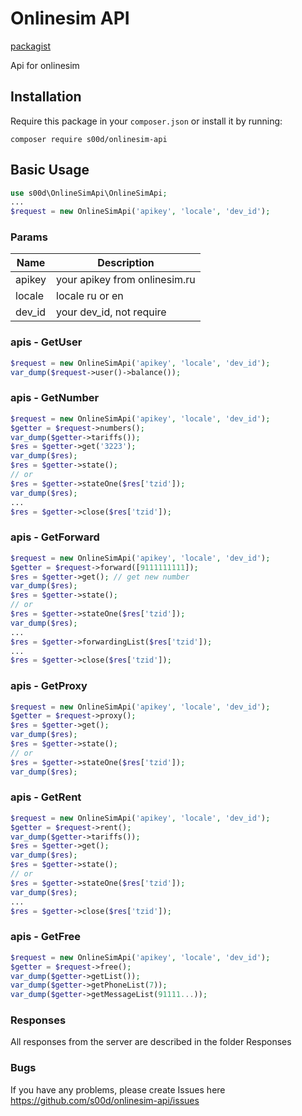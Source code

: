 # Onlinesim API

[packagist](https://packagist.org/packages/s00d/onlinesim-api)

Api for onlinesim

## Installation

Require this package in your `composer.json` or install it by running:
```
composer require s00d/onlinesim-api
```

## Basic Usage

```php
use s00d\OnlineSimApi\OnlineSimApi;
...
$request = new OnlineSimApi('apikey', 'locale', 'dev_id');
```
### Params

Name | Description
| ----------------- | ------------ |
apikey | your apikey from onlinesim.ru
locale | locale ru or en
dev_id | your dev_id, not require

### apis - GetUser
```php
$request = new OnlineSimApi('apikey', 'locale', 'dev_id');
var_dump($request->user()->balance());
```

### apis - GetNumber
```php
$request = new OnlineSimApi('apikey', 'locale', 'dev_id');
$getter = $request->numbers();
var_dump($getter->tariffs());
$res = $getter->get('3223');
var_dump($res);
$res = $getter->state();
// or
$res = $getter->stateOne($res['tzid']);
var_dump($res);
...
$res = $getter->close($res['tzid']);

```

### apis - GetForward
```php
$request = new OnlineSimApi('apikey', 'locale', 'dev_id');
$getter = $request->forward([9111111111]);
$res = $getter->get(); // get new number
var_dump($res);
$res = $getter->state();
// or 
$res = $getter->stateOne($res['tzid']);
var_dump($res);
...
$res = $getter->forwardingList($res['tzid']);
...
$res = $getter->close($res['tzid']);
```

### apis - GetProxy
```php
$request = new OnlineSimApi('apikey', 'locale', 'dev_id');
$getter = $request->proxy();
$res = $getter->get();
var_dump($res);
$res = $getter->state();
// or 
$res = $getter->stateOne($res['tzid']);
var_dump($res);
```

### apis - GetRent
```php
$request = new OnlineSimApi('apikey', 'locale', 'dev_id');
$getter = $request->rent();
var_dump($getter->tariffs());
$res = $getter->get();
var_dump($res);
$res = $getter->state();
// or 
$res = $getter->stateOne($res['tzid']);
var_dump($res);
...
$res = $getter->close($res['tzid']);
```

### apis - GetFree
```php
$request = new OnlineSimApi('apikey', 'locale', 'dev_id');
$getter = $request->free();
var_dump($getter->getList());
var_dump($getter->getPhoneList(7));
var_dump($getter->getMessageList(91111...));
```


### Responses

All responses from the server are described in the folder Responses

### Bugs

If you have any problems, please create Issues here 
https://github.com/s00d/onlinesim-api/issues
